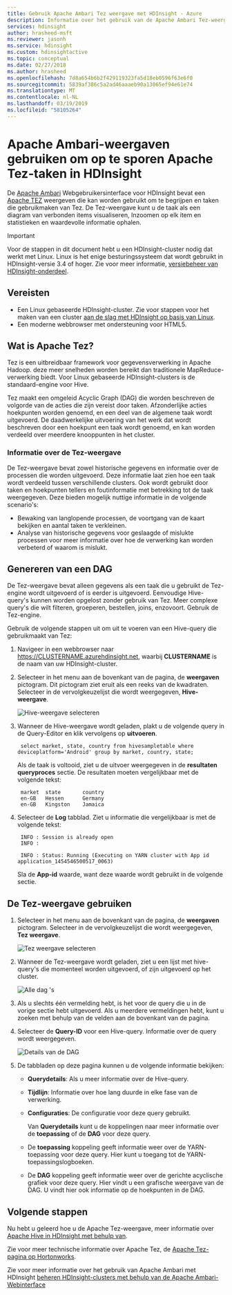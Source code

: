 ```yaml
---
title: Gebruik Apache Ambari Tez weergave met HDInsight - Azure
description: Informatie over het gebruik van de Apache Ambari Tez-weergave fouten opsporen in Tez-taken in HDInsight.
services: hdinsight
author: hrasheed-msft
ms.reviewer: jasonh
ms.service: hdinsight
ms.custom: hdinsightactive
ms.topic: conceptual
ms.date: 02/27/2018
ms.author: hrasheed
ms.openlocfilehash: 7d8a654b6b2f429119323fa5d18eb0596f63e6f0
ms.sourcegitcommit: 5839af386c5a2ad46aaaeb90a13065ef94e61e74
ms.translationtype: MT
ms.contentlocale: nl-NL
ms.lasthandoff: 03/19/2019
ms.locfileid: "58105264"
---
```

# <a name="use-apache-ambari-views-to-debug-apache-tez-jobs-on-hdinsight"></a>Apache Ambari-weergaven gebruiken om op te sporen Apache Tez-taken in HDInsight

De [Apache Ambari](https://ambari.apache.org/) Webgebruikersinterface voor HDInsight bevat een [Apache TEZ](https://tez.apache.org/) weergeven die kan worden gebruikt om te begrijpen en taken die gebruikmaken van Tez. De Tez-weergave kunt u de taak als een diagram van verbonden items visualiseren, Inzoomen op elk item en statistieken en waardevolle informatie ophalen.

> [!IMPORTANT]  
> Voor de stappen in dit document hebt u een HDInsight-cluster nodig dat werkt met Linux. Linux is het enige besturingssysteem dat wordt gebruikt in HDInsight-versie 3.4 of hoger. Zie voor meer informatie, [versiebeheer van HDInsight-onderdeel](hdinsight-component-versioning.md#hdinsight-windows-retirement).

## <a name="prerequisites"></a>Vereisten

* Een Linux gebaseerde HDInsight-cluster. Zie voor stappen voor het maken van een cluster [aan de slag met HDInsight op basis van Linux](hadoop/apache-hadoop-linux-tutorial-get-started.md).
* Een moderne webbrowser met ondersteuning voor HTML5.

## <a name="understanding-apache-tez"></a>Wat is Apache Tez?

Tez is een uitbreidbaar framework voor gegevensverwerking in Apache Hadoop. deze meer snelheden worden bereikt dan traditionele MapReduce-verwerking biedt. Voor Linux gebaseerde HDInsight-clusters is de standaard-engine voor Hive.

Tez maakt een omgeleid Acyclic Graph (DAG) die worden beschreven de volgorde van de acties die zijn vereist door taken. Afzonderlijke acties hoekpunten worden genoemd, en een deel van de algemene taak wordt uitgevoerd. De daadwerkelijke uitvoering van het werk dat wordt beschreven door een hoekpunt een taak wordt genoemd, en kan worden verdeeld over meerdere knooppunten in het cluster.

### <a name="understanding-the-tez-view"></a>Informatie over de Tez-weergave

De Tez-weergave bevat zowel historische gegevens en informatie over de processen die worden uitgevoerd. Deze informatie laat zien hoe een taak wordt verdeeld tussen verschillende clusters. Ook wordt gebruikt door taken en hoekpunten tellers en foutinformatie met betrekking tot de taak weergegeven. Deze bieden mogelijk nuttige informatie in de volgende scenario's:

* Bewaking van langlopende processen, de voortgang van de kaart bekijken en aantal taken te verkleinen.
* Analyse van historische gegevens voor geslaagde of mislukte processen voor meer informatie over hoe de verwerking kan worden verbeterd of waarom is mislukt.

## <a name="generate-a-dag"></a>Genereren van een DAG

De Tez-weergave bevat alleen gegevens als een taak die u gebruikt de Tez-engine wordt uitgevoerd of is eerder is uitgevoerd. Eenvoudige Hive-query's kunnen worden opgelost zonder gebruik van Tez. Meer complexe query's die wilt filteren, groeperen, bestellen, joins, enzovoort. Gebruik de Tez-engine.

Gebruik de volgende stappen uit om uit te voeren van een Hive-query die gebruikmaakt van Tez:

1. Navigeer in een webbrowser naar https://CLUSTERNAME.azurehdinsight.net, waarbij **CLUSTERNAME** is de naam van uw HDInsight-cluster.

2. Selecteer in het menu aan de bovenkant van de pagina, de **weergaven** pictogram. Dit pictogram ziet eruit als een reeks van de kwadraten. Selecteer in de vervolgkeuzelijst die wordt weergegeven, **Hive-weergave**.

    ![Hive-weergave selecteren](./media/hdinsight-debug-ambari-tez-view/selecthive.png)

3. Wanneer de Hive-weergave wordt geladen, plakt u de volgende query in de Query-Editor en klik vervolgens op **uitvoeren**.

        select market, state, country from hivesampletable where deviceplatform='Android' group by market, country, state;

    Als de taak is voltooid, ziet u de uitvoer weergegeven in de **resultaten queryproces** sectie. De resultaten moeten vergelijkbaar met de volgende tekst:

        market  state       country
        en-GB   Hessen      Germany
        en-GB   Kingston    Jamaica

4. Selecteer de **Log** tabblad. Ziet u informatie die vergelijkbaar is met de volgende tekst:

        INFO : Session is already open
        INFO :

        INFO : Status: Running (Executing on YARN cluster with App id application_1454546500517_0063)

    Sla de **App-id** waarde, want deze waarde wordt gebruikt in de volgende sectie.

## <a name="use-the-tez-view"></a>De Tez-weergave gebruiken

1. Selecteer in het menu aan de bovenkant van de pagina, de **weergaven** pictogram. Selecteer in de vervolgkeuzelijst die wordt weergegeven, **Tez weergave**.

    ![Tez weergave selecteren](./media/hdinsight-debug-ambari-tez-view/selecttez.png)

2. Wanneer de Tez-weergave wordt geladen, ziet u een lijst met hive-query's die momenteel worden uitgevoerd, of zijn uitgevoerd op het cluster.

    ![Alle dag 's](./media/hdinsight-debug-ambari-tez-view/tez-view-home.png)

3. Als u slechts één vermelding hebt, is het voor de query die u in de vorige sectie hebt uitgevoerd. Als u meerdere vermeldingen hebt, kunt u zoeken met behulp van de velden aan de bovenkant van de pagina.

4. Selecteer de **Query-ID** voor een Hive-query. Informatie over de query wordt weergegeven.

    ![Details van de DAG](./media/hdinsight-debug-ambari-tez-view/query-details.png)

5. De tabbladen op deze pagina kunnen u de volgende informatie bekijken:

   * **Querydetails**: Als u meer informatie over de Hive-query.
   * **Tijdlijn**: Informatie over hoe lang duurde in elke fase van de verwerking.
   * **Configuraties**: De configuratie voor deze query gebruikt.

     Van __Querydetails__ kunt u de koppelingen naar meer informatie over de __toepassing__ of de __DAG__ voor deze query.
    
   * De __toepassing__ koppeling geeft informatie weer over de YARN-toepassing voor deze query. Hier kunt u toegang tot de YARN-toepassingslogboeken.
   * De __DAG__ koppeling geeft informatie weer over de gerichte acyclische grafiek voor deze query. Hier vindt u een grafische weergave van de DAG. U vindt hier ook informatie op de hoekpunten in de DAG.

## <a name="next-steps"></a>Volgende stappen

Nu hebt u geleerd hoe u de Apache Tez-weergave, meer informatie over [Apache Hive in HDInsight met behulp van](hadoop/hdinsight-use-hive.md).

Zie voor meer technische informatie over Apache Tez, de [Apache Tez-pagina op Hortonworks](https://hortonworks.com/hadoop/tez/).

Zie voor meer informatie over het gebruik van Apache Ambari met HDInsight [beheren HDInsight-clusters met behulp van de Apache Ambari-Webinterface](hdinsight-hadoop-manage-ambari.md)
